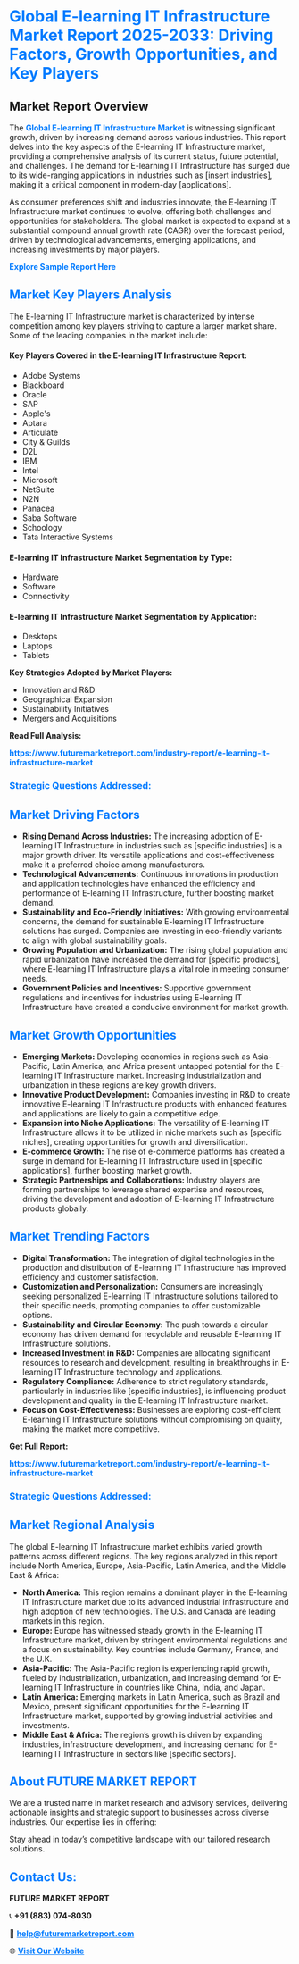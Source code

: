 <h1 style="color: #007BFF;">Global E-learning IT Infrastructure Market Report 2025-2033: Driving Factors, Growth Opportunities, and Key Players</h1>

<section id="overview">
<h2>Market Report Overview</h2>
<p>The <a href="https://www.futuremarketreport.com/industry-report/e-learning-it-infrastructure-market" style="color: #007BFF; text-decoration: none;"><strong>Global E-learning IT Infrastructure Market</strong></a> is witnessing significant growth, driven by increasing demand across various industries. This report delves into the key aspects of the E-learning IT Infrastructure market, providing a comprehensive analysis of its current status, future potential, and challenges. The demand for E-learning IT Infrastructure has surged due to its wide-ranging applications in industries such as [insert industries], making it a critical component in modern-day [applications].</p>
<p>As consumer preferences shift and industries innovate, the E-learning IT Infrastructure market continues to evolve, offering both challenges and opportunities for stakeholders. The global market is expected to expand at a substantial compound annual growth rate (CAGR) over the forecast period, driven by technological advancements, emerging applications, and increasing investments by major players.</p>
</section>

<section id="overview">
<p><a href="https://www.futuremarketreport.com/request-sample/reportId=56894" style="color: #007BFF; text-decoration: none;"><strong>Explore Sample Report Here</strong></a></p>
</section>

<section id="key-players">
<h2 style="color: #007BFF;">Market Key Players Analysis</h2>
<p>The E-learning IT Infrastructure market is characterized by intense competition among key players striving to capture a larger market share. Some of the leading companies in the market include:</p>
<h4>Key Players Covered in the E-learning IT Infrastructure Report:</h4>
<ul><li>Adobe Systems</li><li>Blackboard</li><li>Oracle</li><li>SAP</li><li>Apple&#039;s</li><li>Aptara</li><li>Articulate</li><li>City &amp; Guilds</li><li>D2L</li><li>IBM</li><li>Intel</li><li>Microsoft</li><li>NetSuite</li><li>N2N</li><li>Panacea</li><li>Saba Software</li><li>Schoology</li><li>Tata Interactive Systems</li></ul>
<h4>E-learning IT Infrastructure Market Segmentation by Type:</h4>
<ul><li>Hardware</li><li>Software</li><li>Connectivity</li></ul>

<h4>E-learning IT Infrastructure Market Segmentation by Application:</h4>
<ul><li>Desktops</li><li>Laptops</li><li>Tablets</li></ul>
<p><strong>Key Strategies Adopted by Market Players:</strong></p>
<ul>
<li>Innovation and R&D</li>
<li>Geographical Expansion</li>
<li>Sustainability Initiatives</li>
<li>Mergers and Acquisitions</li>
</ul>
</section>

<section>
<p><strong>Read Full Analysis: </strong></p><a href="https://www.futuremarketreport.com/industry-report/e-learning-it-infrastructure-market" style="color: #007BFF; text-decoration: none;"><strong>https://www.futuremarketreport.com/industry-report/e-learning-it-infrastructure-market</strong></a>
<h3 style="color: #007BFF;">Strategic Questions Addressed:</h3>
</section>

<section id="driving-factors">
<h2 style="color: #007BFF;">Market Driving Factors</h2>
<ul>
<li><strong>Rising Demand Across Industries:</strong> The increasing adoption of E-learning IT Infrastructure in industries such as [specific industries] is a major growth driver. Its versatile applications and cost-effectiveness make it a preferred choice among manufacturers.</li>
<li><strong>Technological Advancements:</strong> Continuous innovations in production and application technologies have enhanced the efficiency and performance of E-learning IT Infrastructure, further boosting market demand.</li>
<li><strong>Sustainability and Eco-Friendly Initiatives:</strong> With growing environmental concerns, the demand for sustainable E-learning IT Infrastructure solutions has surged. Companies are investing in eco-friendly variants to align with global sustainability goals.</li>
<li><strong>Growing Population and Urbanization:</strong> The rising global population and rapid urbanization have increased the demand for [specific products], where E-learning IT Infrastructure plays a vital role in meeting consumer needs.</li>
<li><strong>Government Policies and Incentives:</strong> Supportive government regulations and incentives for industries using E-learning IT Infrastructure have created a conducive environment for market growth.</li>
</ul>
</section>

<section id="growth-opportunities">
<h2 style="color: #007BFF;">Market Growth Opportunities</h2>
<ul>
<li><strong>Emerging Markets:</strong> Developing economies in regions such as Asia-Pacific, Latin America, and Africa present untapped potential for the E-learning IT Infrastructure market. Increasing industrialization and urbanization in these regions are key growth drivers.</li>
<li><strong>Innovative Product Development:</strong> Companies investing in R&D to create innovative E-learning IT Infrastructure products with enhanced features and applications are likely to gain a competitive edge.</li>
<li><strong>Expansion into Niche Applications:</strong> The versatility of E-learning IT Infrastructure allows it to be utilized in niche markets such as [specific niches], creating opportunities for growth and diversification.</li>
<li><strong>E-commerce Growth:</strong> The rise of e-commerce platforms has created a surge in demand for E-learning IT Infrastructure used in [specific applications], further boosting market growth.</li>
<li><strong>Strategic Partnerships and Collaborations:</strong> Industry players are forming partnerships to leverage shared expertise and resources, driving the development and adoption of E-learning IT Infrastructure products globally.</li>
</ul>
</section>

<section id="trending-factors">
<h2 style="color: #007BFF;">Market Trending Factors</h2>
<ul>
<li><strong>Digital Transformation:</strong> The integration of digital technologies in the production and distribution of E-learning IT Infrastructure has improved efficiency and customer satisfaction.</li>
<li><strong>Customization and Personalization:</strong> Consumers are increasingly seeking personalized E-learning IT Infrastructure solutions tailored to their specific needs, prompting companies to offer customizable options.</li>
<li><strong>Sustainability and Circular Economy:</strong> The push towards a circular economy has driven demand for recyclable and reusable E-learning IT Infrastructure solutions.</li>
<li><strong>Increased Investment in R&D:</strong> Companies are allocating significant resources to research and development, resulting in breakthroughs in E-learning IT Infrastructure technology and applications.</li>
<li><strong>Regulatory Compliance:</strong> Adherence to strict regulatory standards, particularly in industries like [specific industries], is influencing product development and quality in the E-learning IT Infrastructure market.</li>
<li><strong>Focus on Cost-Effectiveness:</strong> Businesses are exploring cost-efficient E-learning IT Infrastructure solutions without compromising on quality, making the market more competitive.</li>
</ul>
</section>

<section>
<p><strong>Get Full Report: </strong></p><a href="https://www.futuremarketreport.com/industry-report/e-learning-it-infrastructure-market" style="color: #007BFF; text-decoration: none;"><strong>https://www.futuremarketreport.com/industry-report/e-learning-it-infrastructure-market</strong></a>
<h3 style="color: #007BFF;">Strategic Questions Addressed:</h3>
</section>


<section id="regional-analysis">
<h2 style="color: #007BFF;">Market Regional Analysis</h2>
<p>The global E-learning IT Infrastructure market exhibits varied growth patterns across different regions. The key regions analyzed in this report include North America, Europe, Asia-Pacific, Latin America, and the Middle East & Africa:</p>
<ul>
<li><strong>North America:</strong> This region remains a dominant player in the E-learning IT Infrastructure market due to its advanced industrial infrastructure and high adoption of new technologies. The U.S. and Canada are leading markets in this region.</li>
<li><strong>Europe:</strong> Europe has witnessed steady growth in the E-learning IT Infrastructure market, driven by stringent environmental regulations and a focus on sustainability. Key countries include Germany, France, and the U.K.</li>
<li><strong>Asia-Pacific:</strong> The Asia-Pacific region is experiencing rapid growth, fueled by industrialization, urbanization, and increasing demand for E-learning IT Infrastructure in countries like China, India, and Japan.</li>
<li><strong>Latin America:</strong> Emerging markets in Latin America, such as Brazil and Mexico, present significant opportunities for the E-learning IT Infrastructure market, supported by growing industrial activities and investments.</li>
<li><strong>Middle East & Africa:</strong> The region’s growth is driven by expanding industries, infrastructure development, and increasing demand for E-learning IT Infrastructure in sectors like [specific sectors].</li>
</ul>
</section>

<footer>
<h2 style="color: #007BFF;">About FUTURE MARKET REPORT</h2>
<p>We are a trusted name in market research and advisory services, delivering actionable insights and strategic support to businesses across diverse industries. Our expertise lies in offering:</p>

<p>Stay ahead in today’s competitive landscape with our tailored research solutions.</p>

<h2 style="color: #007BFF;">Contact Us:</h2>
<p><strong>FUTURE MARKET REPORT</strong></p>
<p>📞 <strong>+91 (883) 074-8030</strong></p>
<p>📧 <strong><a href="mailto:help@futuremarketreport.com" style="color: #007BFF;">help@futuremarketreport.com</a></strong></p>
<p>🌐 <strong><a href="https://www.futuremarketreport.com/" style="color: #007BFF;">Visit Our Website</a></strong></p>
</footer>